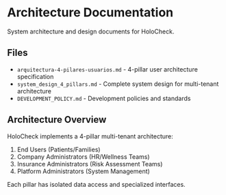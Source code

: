 # Architecture Documentation

System architecture and design documents for HoloCheck.

## Files

- `arquitectura-4-pilares-usuarios.md` - 4-pillar user architecture specification
- `system_design_4_pillars.md` - Complete system design for multi-tenant architecture
- `DEVELOPMENT_POLICY.md` - Development policies and standards

## Architecture Overview

HoloCheck implements a 4-pillar multi-tenant architecture:
1. End Users (Patients/Families)
2. Company Administrators (HR/Wellness Teams)
3. Insurance Administrators (Risk Assessment Teams)
4. Platform Administrators (System Management)

Each pillar has isolated data access and specialized interfaces.